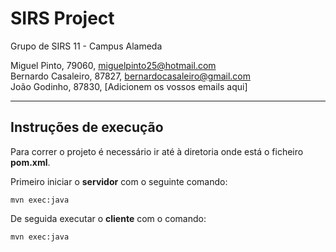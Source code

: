 # SIRS Project

Grupo de SIRS 11 - Campus Alameda

Miguel Pinto, 79060, miguelpinto25@hotmail.com  
Bernardo Casaleiro, 87827, bernardocasaleiro@gmail.com  
João Godinho, 87830, [Adicionem os vossos emails aqui]

-------------------------------------------------------------------------------

## Instruções de execução

Para correr o projeto é necessário ir até à diretoria onde está o ficheiro **pom.xml**.

Primeiro iniciar o **servidor** com o seguinte comando:

```
mvn exec:java
```

De seguida executar o **cliente** com o comando:
```
mvn exec:java
``` 
